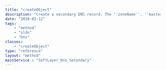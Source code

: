 ```yaml
---
title: "createObject"
description: "Create a secondary DNS record. The ''zoneName'', ''masterIpAddress'', and ''transferFrequency'' properties in the templateObject parameter are required parameters to create a secondary DNS record. "
date: "2018-02-12"
tags:
    - "method"
    - "sldn"
    - "Dns"
classes:
    - "createObject"
type: "reference"
layout: "method"
mainService : "SoftLayer_Dns_Secondary"
---
```

